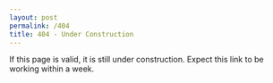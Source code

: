 ```yaml
---
layout: post
permalink: /404
title: 404 - Under Construction
---
```


If this page is valid, it is still under construction. Expect this link to be working within a week.